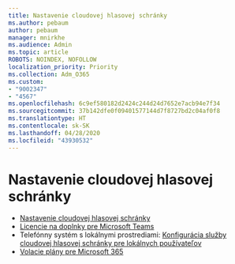 ```yaml
---
title: Nastavenie cloudovej hlasovej schránky
ms.author: pebaum
author: pebaum
manager: mnirkhe
ms.audience: Admin
ms.topic: article
ROBOTS: NOINDEX, NOFOLLOW
localization_priority: Priority
ms.collection: Adm_O365
ms.custom:
- "9002347"
- "4567"
ms.openlocfilehash: 6c9ef580182d2424c244d24d7652e7acb94e7f34
ms.sourcegitcommit: 37b142dfe0f09401577144d7f8727bd2c04af0f8
ms.translationtype: HT
ms.contentlocale: sk-SK
ms.lasthandoff: 04/28/2020
ms.locfileid: "43930532"
---
```

# <a name="set-up-cloud-voicemail"></a>Nastavenie cloudovej hlasovej schránky

- [Nastavenie cloudovej hlasovej schránky](https://docs.microsoft.com/microsoftteams/set-up-phone-system-voicemail) 
- [Licencie na doplnky pre Microsoft Teams](https://docs.microsoft.com/microsoftteams/teams-add-on-licensing/microsoft-teams-add-on-licensing) 
- Telefónny systém s lokálnymi prostrediami: [Konfigurácia služby cloudovej hlasovej schránky pre lokálnych používateľov](https://docs.microsoft.com/skypeforbusiness/hybrid/configure-cloud-voicemail) 
- [Volacie plány pre Microsoft 365](https://docs.microsoft.com//microsoftteams/calling-plans-for-office-365) 
